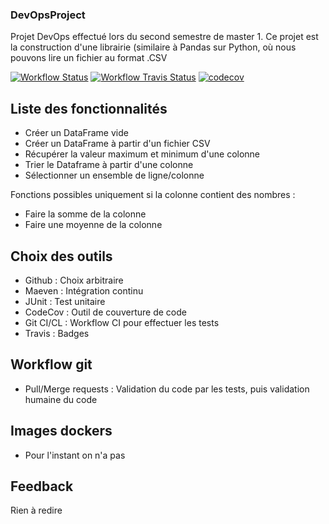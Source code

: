 ### DevOpsProject

Projet DevOps effectué lors du second semestre de master 1. Ce projet est la construction d'une librairie (similaire à Pandas sur Python, où nous pouvons lire un fichier au format .CSV

[![Workflow Status](https://img.shields.io/github/workflow/status/haskaris/DevOpsProject/CI)](https://shields.io/)
[![Workflow Travis Status](https://img.shields.io/travis/com/haskaris/DevOpsProject)](https://travis-ci.com/github/haskaris/DevOpsProject)
[![codecov](https://codecov.io/gh/haskaris/DevOpsProject/branch/main/graph/badge.svg?token=60M0FA5AUW)](https://codecov.io/gh/haskaris/DevOpsProject)

## Liste des fonctionnalités
- Créer un DataFrame vide
- Créer un DataFrame à partir d'un fichier CSV
- Récupérer la valeur maximum et minimum d'une colonne
- Trier le Dataframe à partir d'une colonne
- Sélectionner un ensemble de ligne/colonne

Fonctions possibles uniquement si la colonne contient des nombres :
- Faire la somme de la colonne
- Faire une moyenne de la colonne

## Choix des outils
- Github : Choix arbitraire
- Maeven : Intégration continu
- JUnit : Test unitaire
- CodeCov : Outil de couverture de code
- Git CI/CL : Workflow CI pour effectuer les tests
- Travis : Badges

## Workflow git
- Pull/Merge requests : Validation du code par les tests, puis validation humaine du code

## Images dockers
- Pour l'instant on n'a pas

## Feedback
Rien à redire

